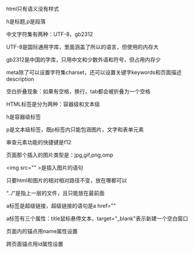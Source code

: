 html只有语义没有样式

h是标题,p是段落

中文字符集有两种：UTF-8，gb2312

UTF-8是国际通用字库，里面涵盖了所以的语言，但使用的内存大

gb2312是中国的字库，只用中文和少数外语和符号，但占用内存少

meta除了可以设置字符集charset，还可以设置关键字keywords和页面描述description

空白折叠现象：如果有空格，换行，tab都会被折叠为一个空格

HTML标签是分为两种：容器级和文本级

h是容器级标签

p是文本级标签，既p标签内只能包涵图片，文字和表单元素

审查元素功能的快捷键是f12

页面那个插入的图片类型是：jpg,gif,png,omp

<img src="" \>是插入图片的语句

只要html和图片的相对相对路径不变，放在哪都可以

“../”是指上一层的文件，且只能放在最前面

a标签是超级链接，超级链接的语句是a href=""

a标签有三个属性：title鼠标悬停文本，target="_blank"表示新建一个空白窗口

页面内的锚点用name属性设置

跨页面锚点用id属性设置